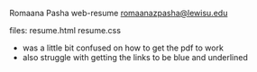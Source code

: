 Romaana Pasha web-resume romaanazpasha@lewisu.edu

files:
resume.html
resume.css


- was a little bit confused on how to get the pdf to work 
- also struggle with getting the links to be blue and underlined